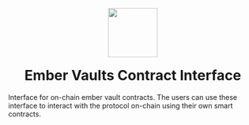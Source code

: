 <div align="center">
  <img height="100x" src="https://bluefin.io/images/logos/eELP.svg" />

  <h1 style="margin-top:20px;">Ember Vaults Contract Interface</h1>

</div>

Interface for on-chain ember vault contracts. The users can use these interface to interact with the protocol on-chain using their own smart contracts.

